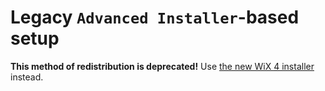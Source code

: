 # Legacy `Advanced Installer`-based setup

**This method of redistribution is deprecated!** Use [the new WiX 4 installer](../HidHideInstaller) instead.
